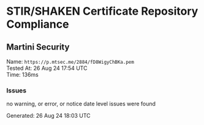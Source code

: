 # STIR/SHAKEN Certificate Repository Compliance

## Martini Security

Name: `https://p.mtsec.me/2884/fD8WigyChBKa.pem`\
Tested At: 26 Aug 24 17:54 UTC\
Time: 136ms

### Issues

no warning, or error, or notice date level issues were found

Generated: 26 Aug 24 18:03 UTC